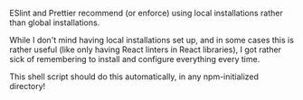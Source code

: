 ESlint and Prettier recommend (or enforce) using local installations rather than global installations.

While I don't mind having local installations set up, and in some cases this is rather useful (like only having React linters in React libraries), I got rather sick of remembering to install and configure everything every time.

This shell script should do this automatically, in any npm-initialized directory!
